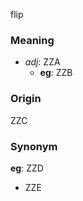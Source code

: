 flip
### Meaning
+ _adj_: ZZA
    + __eg__: ZZB

### Origin

ZZC

### Synonym

__eg__: ZZD

+ ZZE


